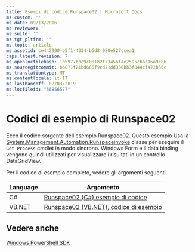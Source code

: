 ```yaml
---
title: Esempi di codice Runspace02 | Microsoft Docs
ms.custom: ''
ms.date: 09/13/2016
ms.reviewer: ''
ms.suite: ''
ms.tgt_pltfrm: ''
ms.topic: article
ms.assetid: ce442990-b5f1-4334-b6d8-080e527ccea1
caps.latest.revision: 7
ms.openlocfilehash: 1b5977bbc9c08182f73456fae2595cbaa16a9c86
ms.sourcegitcommit: b6871f21bd666f9cd71dd336bb3f844cf472b56c
ms.translationtype: MT
ms.contentlocale: it-IT
ms.lasthandoff: 02/03/2019
ms.locfileid: "56856577"
---
```

# <a name="runspace02-code-samples"></a>Codici di esempio di Runspace02

Ecco il codice sorgente dell'esempio Runspace02. Questo esempio Usa la [System.Management.Automation.Runspaceinvoke](/dotnet/api/System.Management.Automation.RunspaceInvoke) classe per eseguire il `Get-Process` cmdlet in modo sincrono. Windows Form e il data binding vengono quindi utilizzati per visualizzare i risultati in un controllo DataGridView.

Per il codice di esempio completo, vedere gli argomenti seguenti.

|Language|Argomento|
|--------------|-----------|
|C#|[Runspace02 (C#) esempio di codice](./runspace02-csharp-code-sample.md)|
|VB.NET|[Runspace02 (VB.NET), codice di esempio](./runspace02-vb-net-code-sample.md)|

## <a name="see-also"></a>Vedere anche

[Windows PowerShell SDK](../windows-powershell-reference.md)